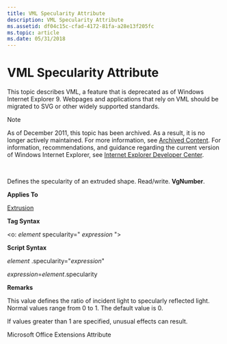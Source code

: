 ```yaml
---
title: VML Specularity Attribute
description: VML Specularity Attribute
ms.assetid: df04c15c-cfad-4172-81fa-a28e13f205fc
ms.topic: article
ms.date: 05/31/2018
---
```


# VML Specularity Attribute

This topic describes VML, a feature that is deprecated as of Windows Internet Explorer 9. Webpages and applications that rely on VML should be migrated to SVG or other widely supported standards.

> [!Note]  
> As of December 2011, this topic has been archived. As a result, it is no longer actively maintained. For more information, see [Archived Content](https://docs.microsoft.com/previous-versions/windows/internet-explorer/ie-developer/). For information, recommendations, and guidance regarding the current version of Windows Internet Explorer, see [Internet Explorer Developer Center](https://msdn.microsoft.com/ie/).

 

Defines the specularity of an extruded shape. Read/write. **VgNumber**.

**Applies To**

[Extrusion](msdn-online-vml-extrusion-element.md)

**Tag Syntax**

<o: *element* specularity=" *expression* ">

**Script Syntax**

*element* .specularity="*expression*"

*expression*=*element*.specularity

**Remarks**

This value defines the ratio of incident light to specularly reflected light. Normal values range from 0 to 1. The default value is 0.

If values greater than 1 are specified, unusual effects can result.

Microsoft Office Extensions Attribute

 

 




